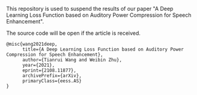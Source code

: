 This repository is used to suspend the results of our paper "A Deep Learning Loss Function based on Auditory Power Compression for Speech Enhancement". 

The source code will be open if the article is received.

```text
@misc{wang2021deep,
      title={A Deep Learning Loss Function based on Auditory Power Compression for Speech Enhancement}, 
      author={Tianrui Wang and Weibin Zhu},
      year={2021},
      eprint={2108.11877},
      archivePrefix={arXiv},
      primaryClass={eess.AS}
}
```
